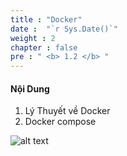 ```yaml
---
title : "Docker"
date :  "`r Sys.Date()`" 
weight : 2
chapter : false
pre : " <b> 1.2 </b> "
---
```



#### Nội Dung

1. Lý Thuyết về Docker
2. Docker compose

![alt text](/github_Chi/images/1.1/image-001.png)
